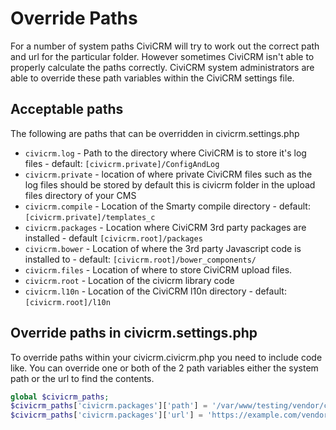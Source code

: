 # Override Paths

For a number of system paths CiviCRM will try to work out the correct path and url for the particular folder. However sometimes CiviCRM isn't able to properly calculate the paths correctly. CiviCRM system administrators are able to override these path variables within the CiviCRM settings file.

## Acceptable paths

The following are paths that can be overridden in civicrm.settings.php

* `civicrm.log` - Path to the directory where CiviCRM is to store it's log files - default: `[civicrm.private]/ConfigAndLog`
* `civicrm.private` - location of where private CiviCRM files such as the log files should be stored by default this is civicrm folder in the upload files directory of your CMS
* `civicrm.compile` - Location of the Smarty compile directory - default: `[civicrm.private]/templates_c`
* `civicrm.packages` - Location where CiviCRM 3rd party packages are installed - default `[civicrm.root]/packages`
* `civicrm.bower` - Location of where the 3rd party Javascript code is installed to - default: `[civicrm.root]/bower_components/`
* `civicrm.files` - Location of where to store CiviCRM upload files.
* `civicrm.root` - Location of the civicrm library code
* `civicrm.l10n` - Location of the CiviCRM l10n directory - default: `[civicrm.root]/l10n`

## Override paths in civicrm.settings.php

To override paths within your civicrm.civicrm.php you need to include code like. You can override one or both of the 2 path variables either the system path or the url to find the contents.

```php
global $civicrm_paths;
$civicrm_paths['civicrm.packages']['path'] = '/var/www/testing/vendor/civicrm/civicrm-packages/';
$civicrm_paths['civicrm.packages']['url'] = 'https://example.com/vendor/civicrm/civicrm-packages/';
```
